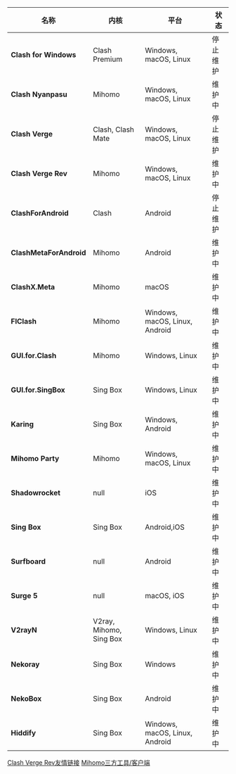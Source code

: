 | 名称 | 内核 | 平台 | 状态 |
|---|---|---|---|
| **Clash for Windows** | Clash Premium | Windows, macOS, Linux | 停止维护 |
| **Clash Nyanpasu** | Mihomo | Windows, macOS, Linux | 维护中 |
| **Clash Verge** | Clash, Clash Mate | Windows, macOS, Linux | 停止维护 |
| **Clash Verge Rev** | Mihomo | Windows, macOS, Linux | 维护中 |
| **ClashForAndroid** | Clash | Android | 停止维护 |
| **ClashMetaForAndroid** | Mihomo | Android | 维护中 |
| **ClashX.Meta** | Mihomo | macOS | 维护中 |
| **FlClash** | Mihomo | Windows, macOS, Linux, Android | 维护中 |
| **GUI.for.Clash** | Mihomo | Windows, Linux | 维护中 |
| **GUI.for.SingBox** | Sing Box | Windows, Linux | 维护中 |
| **Karing** | Sing Box | Windows, Android | 维护中 |
| **Mihomo Party** | Mihomo | Windows, macOS, Linux | 维护中 |
| **Shadowrocket** | null | iOS | 维护中 |
| **Sing Box** | Sing Box | Android,iOS | 维护中 |
| **Surfboard** | null | Android | 维护中 |
| **Surge 5** | null | macOS, iOS | 维护中 |
| **V2rayN** | V2ray, Mihomo, Sing Box | Windows, Linux | 维护中 |
| **Nekoray** | Sing Box | Windows | 维护中 |
| **NekoBox** | Sing Box | Android | 维护中 |
| **Hiddify** | Sing Box | Windows, macOS, Linux, Android | 维护中 |

[Clash Verge Rev友情链接](https://www.clashverge.dev/friendship.html)
[Mihomo三方工具/客户端](https://wiki.metacubex.one/startup/client/client/)
